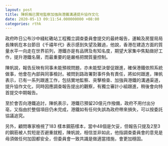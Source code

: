 ```yaml
---
layout: post
title: 陳帆稱已實地監察加強與港鐵溝通提升協作文化
date: 2020-05-13 09:11:54.000000000 +08:00
categories: rthk
---
```


政府昨日公布沙中綫紅磡站工程獨立調查委員會提交的最終報告，運輸及房屋局局長陳帆在本台節目《千禧年代》表示感到失望及難過，他說，香港在建造方面的質量水平一向走在世界前列，港鐵亦是有品牌及有知名度，期望大家集中焦點做好工作，提升港鐵名聲，而最重要的是嚴格把關質量控制。

陳帆說，報告反映有同事未能預視問題，亦未能堅決督促跟進，確保港鐵依照系統做事，他會在內部與同事檢討。被問到路政署對事件負有責任，將如何跟進，陳帆表示，已有一系列跟進工作，包括實地監察、突擊檢查、加強與港鐵的溝通渠道，提升協作文化，同時因應調查報告提出的觀察，有獨立審計小組跟進，稍後會向特首提交中期報告。

至於會否向港鐵追討，陳帆表示，港鐵已預留20億元作撥備，政府不用付出分亳，又指由於整個項目仍未完成，港鐵如有任何失誤為政府帶來損失，可以按委託協議追究。

另外，顧問專家檢視了183 樣本鋼筋樣本，當中48個是欠妥，但報告只提及2至3的鋼筋被人剪短是否避重就輕，陳帆說，相信並非如此，他指調查委員會的意見是毋須做任何加固都安全，但委員會一致共識是做適當措施，會更加穩固。
